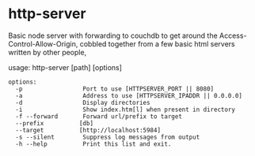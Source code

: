http-server
===========

Basic node server with forwarding to couchdb to get around the
Access-Control-Allow-Origin, cobbled together from a few basic html
servers written by other people,

usage: http-server [path] [options]

    options:
      -p                 Port to use [HTTPSERVER_PORT || 8080]
      -a                 Address to use [HTTPSERVER_IPADDR || 0.0.0.0]
      -d                 Display directories
      -i                 Show index.htm[l] when present in directory
      -f --forward       Forward url/prefix to target
      --prefix          [db]
      --target          [http://localhost:5984]
      -s --silent        Suppress log messages from output
      -h --help          Print this list and exit.
